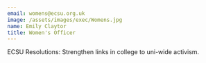 ```yaml
---
email: womens@ecsu.org.uk
image: /assets/images/exec/Womens.jpg
name: Emily Claytor
title: Women's Officer
---
```


ECSU Resolutions: Strengthen links in college to uni-wide activism.
